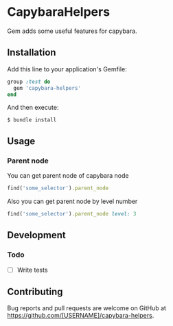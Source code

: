 # CapybaraHelpers

Gem adds some useful features for capybara.

## Installation

Add this line to your application's Gemfile:

```ruby
group :test do
  gem 'capybara-helpers'
end
```

And then execute:

    $ bundle install
    
## Usage

### Parent node

You can get parent node of capybara node

```ruby
find('some_selector').parent_node
```

Also you can get parent node by level number

```ruby
find('some_selector').parent_node level: 3
```

## Development

### Todo

* [ ] Write tests

## Contributing

Bug reports and pull requests are welcome on GitHub at https://github.com/[USERNAME]/capybara-helpers.
